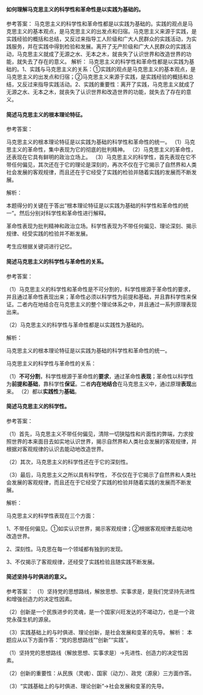 #### 如何理解马克思主义的科学性和革命性是以实践为基础的。

参考答案：
马克思主义的科学性和革命性都是以实践为基础的。实践的观点是马克思主义的基本观点，是马克思主义的出发点和归宿。马克思主义来源于实践，是实践经验的概括和总结，又反过来指导工人阶级和广大人民群众的实践活动，为实践服务，并在实践中得到检验和发展。离开了无产阶级和广大人民群众的实践活动，马克思主义就成了无源之水、无本之木，就丧失了认识世界和改造世界的功能，就失去了存在的意义。
解析：
马克思主义的科学性和革命性都是以实践为基础的。1、实践与马克思主义的关系：①实践的观点是马克思主义的基本观点，是马克思主义的出发点和归宿；②马克思主义来源于实践，是实践经验的概括和总结，又反过来指导实践活动。2、实践的重要性：离开了实践，马克思主义就成了无源之水、无本之木，就丧失了认识世界和改造世界的功能，就失去了存在的意义。

#### 简述马克思主义的根本理论特征。

参考答案：

马克思主义的根本理论特征是以实践为基础的科学性和革命性的统一。
（1）马克思主义的革命性，集中表现为它的彻底的批判精神。
（2）马克思主义的革命性，还表现在它具有鲜明的政治立场上。
（3）马克思主义的科学性，首先表现在它不带任何偏见，其次还在于它的理论是深刻的，再次不仅在于它揭示了自然界和人类社会发展的客观规律，而且还在于它经受了实践的检验并随着实践的发展而不断发展。 

解析：

本题得分的关键在于答出“根本理论特征是以实践为基础的科学性和革命性的统一”。然后分别对科学性和革命性进行解释。

革命性表现为批判精神和政治立场。科学性表现为不带任何偏见、理论深刻、揭示规律、经受实践的检验并不断发展。 

考生应根据关键词进行记忆。

#### 简述马克思主义的科学性与革命性的关系。

参考答案：

（1）马克思主义的科学性和革命性是不可分割的，科学性根源于革命性的要求，并且通过革命性表现出来；革命性必须以科学性为前提和基础，并且靠科学性来保证。二者内在地结合在马克思主义的整个理论体系之中，并且通过一系列原理表现出来。

（2）马克思主义的科学性与革命性都是以实践性为基础的。

解析：

马克思主义的根本理论特征是以实践为基础的科学性和革命性的统一。

马克思主义的科学性与革命性的关系：

（1）**不可分割**，科学性根源于革命性的**要求**，通过革命性**表现**；革命性以科学性为**前提和基础**，靠科学性**保证**。二者**内在地结合**在马克思主义中，通过原理**表现**出来。
（2）都以**实践性**为**基础**。

#### 简述马克思主义的科学性。

参考答案：

（1）首先，马克思主义不带任何偏见，清除一切狭隘性和片面性的弊端，力求按照世界的本来面目去如实地认识世界，揭示自然界和人类社会发展的客观规律，并根据对客观规律的认识去能动地改造世界。

（2）其次，马克思主义的科学性还在于它的深刻性。

（3）最后，马克思主义之所以具有科学性， 不仅仅在于它揭示了自然界和人类社会发展的客观规律，而且还在于它经受了实践的检验并随着实践的发展而不断发展。

解析：

马克思主义的科学性表现在三个方面：

1、不带任何偏见。①如实认识世界，揭示客观规律；②根据客观规律去能动地改造世界。

2、深刻性。马克思在每一个领域都有独到的发现。

3、不仅揭示了客观规律，还经受了实践检验且随实践不断发展。

#### 简述坚持与时俱进的意义。

参考答案：
（1）坚持党的思想路线，解放思想、实事求是，是我们党坚持先进性和增强创造力的决定性因素。

（2）创新是一个民族进步的灵魂，是一个国家兴旺发达的不竭动力，也是一个政党永葆生机的源泉。

（3）实践基础上的与时俱进、理论创新，是社会发展和变革的先导。
解析：
本题应从以下方面作答：“党的思想路线”“创新”“实践”。

（1）坚持党的思想路线（解放思想、实事求是）→先进性、创造力的决定性因素。

（2）创新的重要性：从民族（灵魂）、国家（动力）、政党（源泉）三方面作答。

（3）“实践基础上的与时俱进、理论创新”→社会发展和变革的先导。

